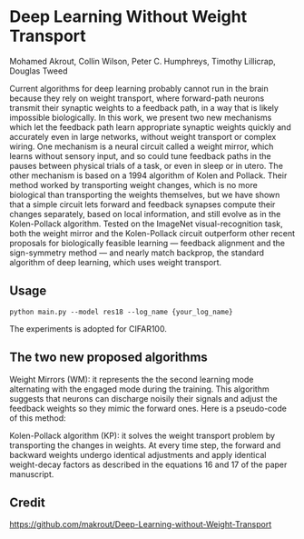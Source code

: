 # Deep Learning Without Weight Transport

Mohamed Akrout, Collin Wilson, Peter C. Humphreys, Timothy Lillicrap, Douglas Tweed

Current algorithms for deep learning probably cannot run in the brain because they rely on weight transport, where forward-path neurons transmit their synaptic weights to a feedback path, in a way that is likely impossible biologically. In this work, we present two new mechanisms which let the feedback path learn appropriate synaptic weights quickly and accurately even in large networks, without weight transport or complex wiring. One mechanism is a neural circuit called a weight mirror, which learns without sensory input, and so could tune feedback paths in the pauses between physical trials of a task, or even in sleep or in utero. The other mechanism is based on a 1994 algorithm of Kolen and Pollack. Their method worked by transporting weight changes, which is no more biological than transporting the weights themselves, but we have shown that a simple circuit lets forward and feedback synapses compute their changes separately, based on local information, and still evolve as in the Kolen-Pollack algorithm. Tested on the ImageNet visual-recognition task, both the weight mirror and the Kolen-Pollack circuit outperform other recent proposals for biologically feasible learning — feedback alignment and the sign-symmetry method — and nearly match backprop, the standard algorithm of deep learning, which uses weight transport.

## Usage

`python main.py --model res18 --log_name {your_log_name}`

The experiments is adopted for CIFAR100.

## The two new proposed algorithms

Weight Mirrors (WM): it represents the the second learning mode alternating with the engaged mode during the training. This algorithm suggests that neurons can discharge noisily their signals and adjust the feedback weights so they mimic the forward ones. Here is a pseudo-code of this method:

Kolen-Pollack algorithm (KP): it solves the weight transport problem by transporting the changes in weights. At every time step, the forward and backward weights undergo identical adjustments and apply identical weight-decay factors as described in the equations 16 and 17 of the paper manuscript.

## Credit

https://github.com/makrout/Deep-Learning-without-Weight-Transport